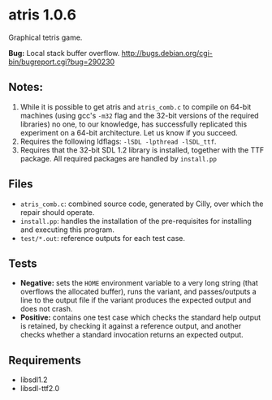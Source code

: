 # atris 1.0.6

Graphical tetris game.

**Bug:** Local stack buffer overflow.
http://bugs.debian.org/cgi-bin/bugreport.cgi?bug=290230

## Notes: 

1.  While it is possible to get atris and `atris_comb.c` to compile on 64-bit
    machines (using gcc's `-m32` flag and the 32-bit versions of the required
    libraries) no one, to our knowledge, has successfully replicated this
    experiment on a 64-bit architecture. Let us know if you succeed.
2.  Requires the following ldflags: `-lSDL -lpthread -lSDL_ttf`.
3.  Requires that the 32-bit SDL 1.2 library is installed, together with the TTF
    package. All required packages are handled by `install.pp`

## Files

* `atris_comb.c`: combined source code, generated by Cilly, over which the
  repair should operate.
* `install.pp`: handles the installation of the pre-requisites for installing
  and executing this program.
* `test/*.out`: reference outputs for each test case.

## Tests

* **Negative:** sets the `HOME` environment variable to a very long string
  (that overflows the allocated buffer), runs the variant, and passes/outputs a
  line to the output file if the variant produces the expected output and does
  not crash.
* **Positive:** contains one test case which checks the standard help output
  is retained, by checking it against a reference output, and another checks
  whether a standard invocation returns an expected output.

## Requirements

* libsdl1.2
* libsdl-ttf2.0
